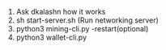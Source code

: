 1. Ask dkalashn how it works
2. sh start-server.sh (Run networking server)
3. python3 mining-cli.py -restart(optional)
4. python3 wallet-cli.py
